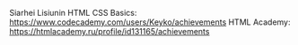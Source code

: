 Siarhei Lisiunin
HTML CSS Basics: https://www.codecademy.com/users/Keyko/achievements
HTML Academy: https://htmlacademy.ru/profile/id131165/achievements
